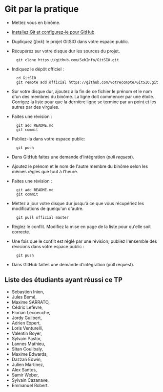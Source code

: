 ﻿Git par la pratique
===================

* Mettez vous en binôme.
* [Installez Git et configurez-le pour GitHub](http://help.github.com/set-up-git-redirect/)
* Dupliquez (*fork*) le projet GitSIO dans votre espace public.
* Récupérez sur votre disque dur les sources du projet.

        git clone https://github.com/SebInfo/GitSIO.git

* Indiquez le dépôt officiel :

        cd GitSIO
        git remote add official https://github.com/votrecompte/GitSIO.git 

* Sur votre disque dur, ajoutez à la fin de ce fichier le prénom et le nom d'un des membres du binôme. La ligne doit commencer par une étoile. Corrigez la liste pour que la dernière ligne se termine par un point et les autres par des virgules.
* Faites une révision :

        git add README.md
        git commit

* Publiez-la dans votre espace public:

        git push

* Dans GitHub faites une demande d'intégration (*pull request*). 
* Ajoutez le prénom et le nom de l'autre membre du binôme selon les mêmes règles que tout à l'heure.
* Faites une révision :

        git add README.md
        git commit

* Mettez à jour votre disque dur jusqu'à ce que vous récupériez les modifications de quelqu'un d'autre.

        git pull official master

* Réglez le conflit. Modifiez la mise en page de la liste pour qu'elle soit correcte.
* Une fois que le conflit est réglé par une révision, publiez l'ensemble des révisions dans votre espace public :

        git push

* Dans GitHub faites une demande d'intégration (pull request).

Liste des étudiants ayant réussi ce TP
--------------------------------------


* Sebastien Inion,
* Jules Bemé,
* Maxime SARRATO,
* Cédric Lefèvre,
* Florian Lecoeuche,
* Jordy Guilbert,
* Adrien Expert,
* Loris Venturelli,
* Valentin Boyer,
* Sylvain Pastor,
* Lannes Mathieu,
* Sitan Coulibaly,
* Maxime Edwards,
* Dazzan Edwin,
* Julien Martinez,
* Alex Santos,
* Samir Weber,
* Sylvain Cazanave,
* Emmanuel Robert.
